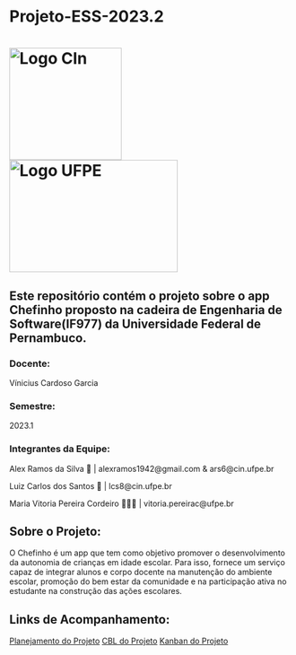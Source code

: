 # Projeto-ESS-2023.2

<h1 vertical-align= "middle">
  <img src="https://github.com/Alexramoss/Projeto-ES-2023.2/assets/93000795/d5406222-3948-4e09-b4fe-521dd665cfd9" alt="Logo CIn"     height=200px width=200px> <img src="https://github.com/Alexramoss/Projeto-ES-2023.2/assets/93000795/165974cb-1fe2-45b2-ba05-13d7c526f1cf" alt="Logo UFPE" height=200px width=300px>
</h1>

## Este repositório contém o projeto sobre o app Chefinho proposto na cadeira de Engenharia de Software(IF977) da Universidade Federal de Pernambuco.

### Docente: 
<p align="left" vertical-align= "middle">Vínicius Cardoso Garcia</p>

### Semestre: 
<p align="left" vertical-align= "middle">2023.1</p>

### Integrantes da Equipe:
<p align="left" vertical-align= "middle">Alex Ramos da Silva 🌟 | alexramos1942@gmail.com & ars6@cin.ufpe.br</p>
<p align="left" vertical-align= "middle">Luiz Carlos dos Santos 👾 | lcs8@cin.ufpe.br</p>
<p align="left" vertical-align= "middle">Maria Vitoria Pereira Cordeiro 👩🏼‍🎤 | vitoria.pereirac@ufpe.br</p>

## Sobre o Projeto:

O Chefinho é um app que tem como objetivo promover o desenvolvimento da autonomia de crianças em idade escolar. Para isso, fornece um serviço capaz de integrar alunos e corpo docente na manutenção do ambiente escolar, promoção do bem estar da comunidade e  na participação ativa no estudante na construção das ações escolares.

## Links de Acompanhamento:
<a href="https://docs.google.com/document/d/1mTMhLnPbvr6UddJm-UBkjMJnM83Bjlby5gcwEHgpnyY/edit?usp=sharing">Planejamento do Projeto</a>
<a href="https://whimsical.com/eng-soft-QhAy2QNSSNDSG2RkFStoyH">CBL do Projeto</a>
<a href="https://trello.com/b/Dv6rCRez/proj-eng-soft">Kanban do Projeto</a>



